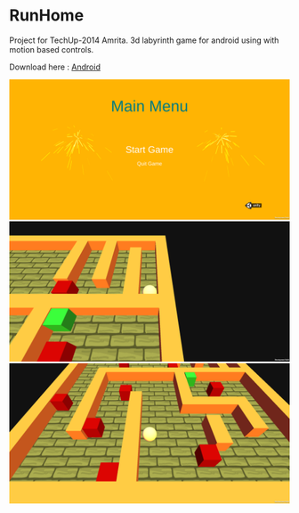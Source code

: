 # RunHome

Project for TechUp-2014 Amrita. 3d labyrinth game for android using with motion based controls.

Download here : [Android](https://rink.hockeyapp.net/apps/04fe6e941fef4dc5b61456874c7226e4)

<img src="https://github.com/skillersharan/RunHome/raw/master/Docs/1.png" width="800"> 
<img src="https://github.com/skillersharan/RunHome/raw/master/Docs/2.png" width="800"> 
<img src="https://github.com/skillersharan/RunHome/raw/master/Docs/3.png" width="800"> 
